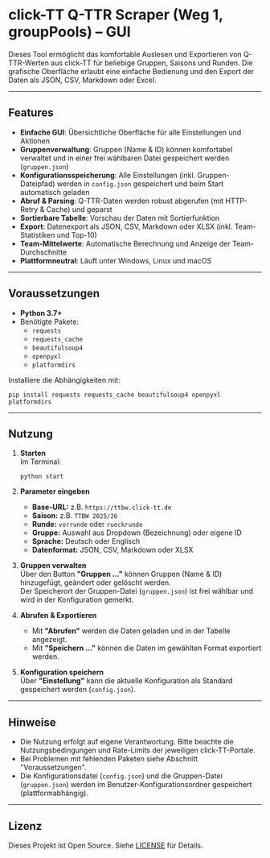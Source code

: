 # click-TT Q-TTR Scraper (Weg 1, groupPools) – GUI

Dieses Tool ermöglicht das komfortable Auslesen und Exportieren von Q-TTR-Werten aus click-TT für beliebige Gruppen, Saisons und Runden. Die grafische Oberfläche erlaubt eine einfache Bedienung und den Export der Daten als JSON, CSV, Markdown oder Excel.

---

## Features

- **Einfache GUI**: Übersichtliche Oberfläche für alle Einstellungen und Aktionen
- **Gruppenverwaltung**: Gruppen (Name & ID) können komfortabel verwaltet und in einer frei wählbaren Datei gespeichert werden (`gruppen.json`)
- **Konfigurationsspeicherung**: Alle Einstellungen (inkl. Gruppen-Dateipfad) werden in `config.json` gespeichert und beim Start automatisch geladen
- **Abruf & Parsing**: Q-TTR-Daten werden robust abgerufen (mit HTTP-Retry & Cache) und geparst
- **Sortierbare Tabelle**: Vorschau der Daten mit Sortierfunktion
- **Export**: Datenexport als JSON, CSV, Markdown oder XLSX (inkl. Team-Statistiken und Top-10)
- **Team-Mittelwerte**: Automatische Berechnung und Anzeige der Team-Durchschnitte
- **Plattformneutral**: Läuft unter Windows, Linux und macOS

---

## Voraussetzungen

- **Python 3.7+**
- Benötigte Pakete:
  - `requests`
  - `requests_cache`
  - `beautifulsoup4`
  - `openpyxl`
  - `platformdirs`

Installiere die Abhängigkeiten mit:

```
pip install requests requests_cache beautifulsoup4 openpyxl platformdirs
```

---

## Nutzung

1. **Starten**  
   Im Terminal:
   ```
   python start
   ```

2. **Parameter eingeben**
   - **Base-URL:** z.B. `https://ttbw.click-tt.de`
   - **Saison:** z.B. `TTBW 2025/26`
   - **Runde:** `vorrunde` oder `rueckrunde`
   - **Gruppe:** Auswahl aus Dropdown (Bezeichnung) oder eigene ID
   - **Sprache:** Deutsch oder Englisch
   - **Datenformat:** JSON, CSV, Markdown oder XLSX

3. **Gruppen verwalten**  
   Über den Button **"Gruppen …"** können Gruppen (Name & ID) hinzugefügt, geändert oder gelöscht werden.  
   Der Speicherort der Gruppen-Datei (`gruppen.json`) ist frei wählbar und wird in der Konfiguration gemerkt.

4. **Abrufen & Exportieren**
   - Mit **"Abrufen"** werden die Daten geladen und in der Tabelle angezeigt.
   - Mit **"Speichern …"** können die Daten im gewählten Format exportiert werden.

5. **Konfiguration speichern**  
   Über **"Einstellung"** kann die aktuelle Konfiguration als Standard gespeichert werden (`config.json`).

---

## Hinweise

- Die Nutzung erfolgt auf eigene Verantwortung. Bitte beachte die Nutzungsbedingungen und Rate-Limits der jeweiligen click-TT-Portale.
- Bei Problemen mit fehlenden Paketen siehe Abschnitt "Voraussetzungen".
- Die Konfigurationsdatei (`config.json`) und die Gruppen-Datei (`gruppen.json`) werden im Benutzer-Konfigurationsordner gespeichert (plattformabhängig).

---

## Lizenz

Dieses Projekt ist Open Source. Siehe [LICENSE](LICENSE) für Details.